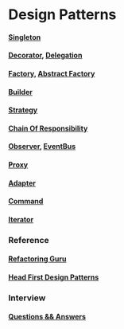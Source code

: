 # Design Patterns

#### [Singleton](https://github.com/chipbk10/DesignPatterns/tree/master/src/singleton)
#### [Decorator](https://github.com/chipbk10/DesignPatterns/tree/master/src/decorator), [Delegation](https://github.com/chipbk10/DesignPatterns/tree/master/src/decorator)
#### [Factory](https://github.com/chipbk10/DesignPatterns/tree/master/src/factory), [Abstract Factory](https://github.com/chipbk10/DesignPatterns/tree/master/src/factory)
#### [Builder](https://github.com/chipbk10/DesignPatterns/tree/master/src/builder)
#### [Strategy](https://github.com/chipbk10/DesignPatterns/tree/master/src/strategy)
#### [Chain Of Responsibility](https://github.com/chipbk10/DesignPatterns/tree/master/src/chainOfResponsibility)
#### [Observer](https://github.com/chipbk10/DesignPatterns/tree/master/src/observer), [EventBus](https://github.com/chipbk10/DesignPatterns/tree/master/src/observer)
#### [Proxy](https://github.com/chipbk10/DesignPatterns/tree/master/src/proxy)
#### [Adapter](https://github.com/chipbk10/DesignPatterns/tree/master/src/adapter)
#### [Command](https://github.com/chipbk10/DesignPatterns/tree/master/src/command)
#### [Iterator](https://github.com/chipbk10/DesignPatterns/tree/master/src/iterator)

### Reference

#### [Refactoring Guru](https://refactoring.guru/design-patterns)
#### [Head First Design Patterns]()

### Interview

#### [Questions && Answers](https://bit.ly/2XXQ5Qw)